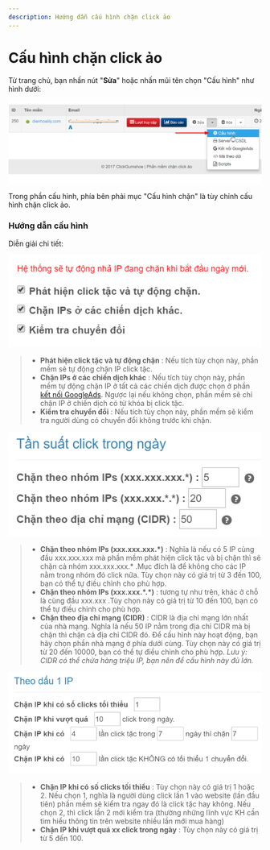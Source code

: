 ```yaml
---
description: Hướng dẫn cấu hình chặn click ảo
---
```


# Cấu hình chặn click ảo

Từ trang chủ, bạn nhấn nút "**Sửa**" hoặc nhấn mũi tên chọn "Cấu hình" như hình dưới:

![](../.gitbook/assets/sua_cau_hinh.png)

Trong phần cấu hình, phía bên phải mục "Cấu hình chặn" là tùy chỉnh cấu hình chặn click ảo.

### Hướng dẫn cấu hình

Diễn giải chi tiết:

![](../.gitbook/assets/cauhinh1.png)

> * **Phát hiện click tặc và tự động chặn** : Nếu tích tùy chọn này, phần mềm sẽ tự động chặn IP click tặc.
> * **Chặn IPs ở các chiến dịch khác** : Nếu tích tùy chọn này, phần mềm tự động chặn IP ở tất cả các chiến dịch được chọn ở phần [kết nối GoogleAds](https://help.clickgumshoe.com/bat-dau-cai-dat/ket-noi-google-ads/ket-noi-api#ket-noi-tai-khoan-google-ads). Ngược lại nếu không chọn, phần mềm sẽ chỉ chặn IP ở chiến dịch có từ khóa bị click tặc.
> * **Kiểm tra chuyển đổi** : Nếu tích tùy chọn này, phần mềm sẽ kiểm tra người dùng có chuyển đổi không trước khi chặn.

![](../.gitbook/assets/cau-hinh-2.png)

> * **Chặn theo nhóm IPs \(xxx.xxx.xxx.\*\)** : Nghĩa là nếu có 5 IP cùng đầu xxx.xxx.xxx mà phần mềm phát hiện click tặc và bị chặn thì sẽ chặn cả nhóm xxx.xxx.xxx.\* .Mục đích là để không cho các IP nằm trong nhóm đó click nữa. Tùy chọn này có giá trị từ 3 đến 100, bạn có thể tự điều chỉnh cho phù hợp.
> * **Chặn theo nhóm IPs \(xxx.xxx.\*.\*\)** : tương tự như trên, khác ở chỗ là cùng đầu xxx.xxx .Tùy chọn này có giá trị từ 10 đến 100, bạn có thể tự điều chỉnh cho phù hợp.
> * **Chặn theo địa chỉ mạng \(CIDR\)** : CIDR là địa chỉ mạng lớn nhất của nhà mạng. Nghĩa là nếu 50 IP nằm trong địa chỉ CIDR mà bị chặn thì chặn cả địa chỉ CIDR đó. Để cấu hình này hoạt động, bạn hãy chọn phần nhà mạng ở phía dưới cùng. Tùy chọn này có giá trị từ 20 đến 10000, bạn có thể tự điều chỉnh cho phù hợp. _Lưu ý: CIDR có thể chứa hàng triệu IP, bạn nên để cấu hình này đủ lớn._

![](../.gitbook/assets/cauhinh3.png)

> * **Chặn IP khi có số clicks tối thiểu** : Tùy chọn này có giá trị 1 hoặc 2. Nếu chọn 1, nghĩa là người dùng click lần 1 vào website \(lần đầu tiên\) phần mềm sẽ kiểm tra ngay đó là click tặc hay không. Nếu chọn 2, thì click lần 2 mới kiểm tra \(thường những lĩnh vực KH cần tìm hiểu thông tin trên website nhiều lần mới mua hàng\)
> * **Chặn IP khi vượt quá xx click trong ngày** : Tùy chọn này có giá trị từ 5 đến 100.

